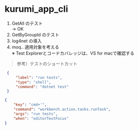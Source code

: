 # kurumi_app_cli

1. GetAll のテスト  
-> OK
1. GetByGroupId のテスト
1. log4net の導入
1. moq.. 適用対象を考える  
※ Test Explorerとコードカバレッジは、VS for macで確認する
> 参考）テストのショートカット
```json:tasks.json
 {
     "label": "run tests",
     "type": "shell",
     "command": "dotnet test"
 }
```
```json:keybindings.json
{
    "key": "cmd+'",
    "command": "workbench.action.tasks.runTask",
    "args": "run tests",
    "when": "editorTextFocus"
}
```